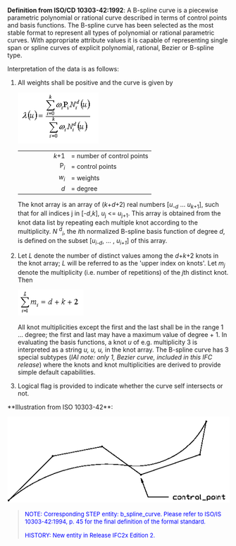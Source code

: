 ﻿**Definition from ISO/CD 10303-42:1992**: A B-spline curve is a piecewise parametric polynomial or rational curve described in terms of control points and basis functions. The B-spline curve has been selected as the most stable format to represent all types of polynomial or rational parametric curves. With appropriate attribute values it is capable of representing single span or spline curves of explicit polynomial, rational, Bezier or B-spline type.

Interpretation of the data is as follows:

<ol> 
		<li> 
		  <p>All weights shall be positive and the curve is given by</p><img src="figures/ifcbsplinecurve-math1.gif" width="183" height="115" border="0"> 
		  <table> 
			 <tr> 
				<td align="RIGHT" width="100"><i>k</i>+1</td> 
				<td> = number of control points</td> 
			 </tr> 
			 <tr> 
				<td align="RIGHT" width="100">P<sub><i>i</i></sub></td> 
				<td>= control points</td> 
			 </tr> 
			 <tr> 
				<td align="RIGHT" width="100"><i>w</i><sub><i>i</i></sub></td> 
				<td>= weights</td> 
			 </tr> 
			 <tr> 
				<td align="RIGHT" width="100"><i>d</i></td> 
				<td>= degree</td> 
			 </tr> 
		  </table> 
		  <p>The knot array is an array of (<i>k</i>+<i>d</i>+2) real numbers
			 [<i>u</i><sub>-<i>d</i></sub> ... <i>u</i><sub><i>k</i>+1</sub>], such that for
			 all indices j in [-<i>d</i>,<i>k</i>], <i>u</i><sub>j</sub> &lt;=
			 <i>u</i><sub>j+1</sub>. This array is obtained from the knot data list by
			 repeating each multiple knot according to the multiplicity. <i>N
			 <sup>d</sup><sub>i</sub></i>, the <i>i</i>th normalized B-spline basis function
			 of degree <i>d</i>, is defined on the subset [<i>u<sub>i-d</sub></i>, ... ,
			 <i>u<sub>i+1</sub></i>] of this array.</p></li> 
		<li> 
		  <p>Let <i>L</i> denote the number of distinct values among the
			 <i>d</i>+<i>k</i>+2 knots in the knot array; <i>L</i> will be referred to as
			 the 'upper index on knots'. Let <i>m<sub>j</sub></i> denote the multiplicity
			 (i.e. number of repetitions) of the <i>j</i>th distinct knot. Then</p>
		  <img src="figures/ifcbsplinecurve-math2.gif" width="149" height="59" border="0"> 
		  <p>All knot multiplicities except the first and the last shall be in
			 the range 1 ... degree; the first and last may have a maximum value of degree +
			 1. In evaluating the basis functions, a knot <i>u</i> of e.g. multiplicity 3 is
			 interpreted as a string <i>u, u, u,</i> in the knot array. The B-spline curve
			 has 3 special subtypes (<i>IAI note: only 1, Bezier curve, included in this IFC
			 release</i>) where the knots and knot multiplicities are derived to provide
			 simple default capabilities.</p></li> 
		<li>Logical flag is provided to indicate whether the curve self
		  intersects or not.</li> 
	 </ol>
**Illustration from ISO 10303-42**:

![control points](../../../../../../figures/ifcbsplinecurve-fig1.gif)
> <font size="-1" color="#0000FF">NOTE: Corresponding STEP entity:
		  b_spline_curve. Please refer to ISO/IS 10303-42:1994, p. 45 for the final
		  definition of the formal standard. </font>
> 
> <font size="-1" color="#0000FF">HISTORY: New entity in Release IFC2x
		  Edition 2.</font>
>
